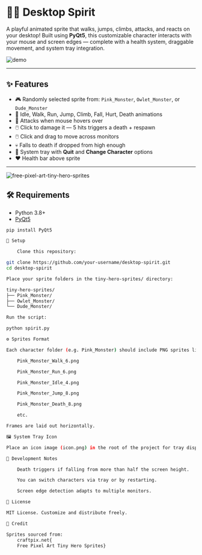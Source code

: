 # 🧙‍♂️ Desktop Spirit

A playful animated sprite that walks, jumps, climbs, attacks, and reacts on your desktop! Built using **PyQt5**, this customizable character interacts with your mouse and screen edges — complete with a health system, draggable movement, and system tray integration.

![demo](./preview.gif) <!-- Optional: add a demo GIF or screenshot -->

---

## ✨ Features

- 🎮 Randomly selected sprite from: `Pink_Monster`, `Owlet_Monster`, or `Dude_Monster`
- 🧠 Idle, Walk, Run, Jump, Climb, Fall, Hurt, Death animations
- 🐁 Attacks when mouse hovers over
- 🖱️ Click to damage it — 5 hits triggers a death + respawn
- 🖱️ Click and drag to move across monitors
- 💀 Falls to death if dropped from high enough
- 📌 System tray with **Quit** and **Change Character** options
- ❤️ Health bar above sprite

---
![free-pixel-art-tiny-hero-sprites](https://github.com/user-attachments/assets/23c40626-bade-495c-8856-a30a93c0ab9e)


## 🛠 Requirements

- Python 3.8+
- [PyQt5](https://pypi.org/project/PyQt5/)

```bash
pip install PyQt5

📁 Setup

    Clone this repository:

git clone https://github.com/your-username/desktop-spirit.git
cd desktop-spirit

Place your sprite folders in the tiny-hero-sprites/ directory:

tiny-hero-sprites/
├── Pink_Monster/
├── Owlet_Monster/
└── Dude_Monster/

Run the script:

python spirit.py

⚙️ Sprites Format

Each character folder (e.g. Pink_Monster) should include PNG sprites like:

    Pink_Monster_Walk_6.png

    Pink_Monster_Run_6.png

    Pink_Monster_Idle_4.png

    Pink_Monster_Jump_8.png

    Pink_Monster_Death_8.png

    etc.

Frames are laid out horizontally.

🖼️ System Tray Icon

Place an icon image (icon.png) in the root of the project for tray display. You can use any .png at 32x32 or 64x64.

🧪 Development Notes

    Death triggers if falling from more than half the screen height.

    You can switch characters via tray or by restarting.

    Screen edge detection adapts to multiple monitors.

📃 License

MIT License. Customize and distribute freely.

🙏 Credit

Sprites sourced from:
    craftpix.net{
    Free Pixel Art Tiny Hero Sprites}
